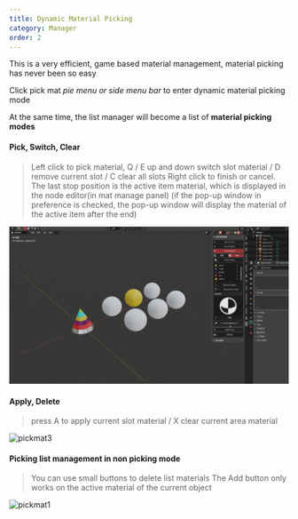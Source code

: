 ```yaml
---
title: Dynamic Material Picking
category: Manager
order: 2
---
```


This is a very efficient, game based material management, material picking has never been so easy

Click pick mat *pie menu or side menu bar* to enter dynamic material picking mode

At the same time, the list manager will become a list of **material picking modes**



#### Pick, Switch, Clear

>Left click to pick material, Q / E up and down switch slot material / D remove current slot / C clear all slots
>Right click to finish or cancel. The last stop position is the active item material, which is displayed in the node editor(in mat manage panel)
>(if the pop-up window in preference is checked, the pop-up window will display the material of the active item after the end)

![pickmat2](../../uploads/pickmat2.gif)



#### Apply, Delete

> press A to apply current slot material / X clear current area material
>

![pickmat3](../../uploads/pickmat3.gif)



#### Picking list management in non picking mode

>You can use small buttons to delete list materials
>The Add button only works on the active material of the current object

![pickmat1](../../uploads/pickmat1.gif)